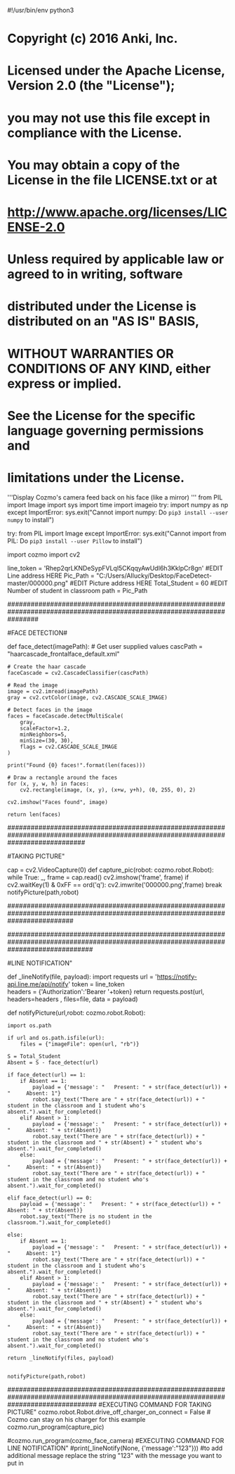 #!/usr/bin/env python3

# Copyright (c) 2016 Anki, Inc.
#
# Licensed under the Apache License, Version 2.0 (the "License");
# you may not use this file except in compliance with the License.
# You may obtain a copy of the License in the file LICENSE.txt or at
#
#     http://www.apache.org/licenses/LICENSE-2.0
#
# Unless required by applicable law or agreed to in writing, software
# distributed under the License is distributed on an "AS IS" BASIS,
# WITHOUT WARRANTIES OR CONDITIONS OF ANY KIND, either express or implied.
# See the License for the specific language governing permissions and
# limitations under the License.

'''Display Cozmo's camera feed back on his face (like a mirror)
'''
from PIL import Image
import sys
import time
import imageio
try:
    import numpy as np
except ImportError:
    sys.exit("Cannot import numpy: Do `pip3 install --user numpy` to install")

try:
    from PIL import Image
except ImportError:
    sys.exit("Cannot import from PIL: Do `pip3 install --user Pillow` to install")

import cozmo
import cv2

line_token = 'Rhep2qrLKNDeSypFVLql5CKqqyAwUdI6h3KklpCr8gn' #EDIT Line address HERE
Pic_Path = "C:/Users/AIlucky/Desktop/FaceDetect-master/000000.png" #EDIT Picture address HERE
Total_Student = 60 #EDIT Number of student in classroom
path = Pic_Path


########################################################################################################################

#FACE DETECTION#

def face_detect(imagePath):
    # Get user supplied values
    cascPath = "haarcascade_frontalface_default.xml"

    # Create the haar cascade
    faceCascade = cv2.CascadeClassifier(cascPath)

    # Read the image
    image = cv2.imread(imagePath)
    gray = cv2.cvtColor(image, cv2.CASCADE_SCALE_IMAGE)

    # Detect faces in the image
    faces = faceCascade.detectMultiScale(
        gray,
        scaleFactor=1.2,
        minNeighbors=5,
        minSize=(30, 30),
        flags = cv2.CASCADE_SCALE_IMAGE
    )

    print("Found {0} faces!".format(len(faces)))

    # Draw a rectangle around the faces
    for (x, y, w, h) in faces:
        cv2.rectangle(image, (x, y), (x+w, y+h), (0, 255, 0), 2)

    cv2.imshow("Faces found", image)

    return len(faces)


####################################################################################################################################


#TAKING PICTURE"

cap = cv2.VideoCapture(0)
def capture_pic(robot: cozmo.robot.Robot):
    while True:
        _, frame = cap.read()
        cv2.imshow('frame', frame)
        if cv2.waitKey(1) & 0xFF == ord('q'):
            cv2.imwrite('000000.png',frame)
            break
    notifyPicture(path,robot)



#################################################################################################################################



######################################################################################################################################

#LINE NOTIFICATION"

def _lineNotify(file, payload):
    import requests
    url = 'https://notify-api.line.me/api/notify'
    token = line_token	
    headers = {'Authorization':'Bearer '+token}
    return requests.post(url, headers=headers , files=file, data = payload)

def notifyPicture(url,robot: cozmo.robot.Robot):
    
    import os.path
    
    if url and os.path.isfile(url):
        files = {"imageFile": open(url, "rb")}
        
    S = Total_Student
    Absent = S - face_detect(url)
    
    if face_detect(url) == 1:
        if Absent == 1:
            payload = {'message': "   Present: " + str(face_detect(url)) + "     Absent: 1"}
            robot.say_text("There are " + str(face_detect(url)) + " student in the classroom and 1 student who's absent.").wait_for_completed()
        elif Absent > 1:
            payload = {'message': "   Present: " + str(face_detect(url)) + "     Absent: " + str(Absent)}
            robot.say_text("There are " + str(face_detect(url)) + " student in the classroom and " + str(Absent) + " student who's absent.").wait_for_completed()
        else:
            payload = {'message': "   Present: " + str(face_detect(url)) + "     Absent: " + str(Absent)}
            robot.say_text("There are " + str(face_detect(url)) + " student in the classroom and no student who's absent.").wait_for_completed()

    elif face_detect(url) == 0:
        payload = {'message': "   Present: " + str(face_detect(url)) + "     Absent: " + str(Absent)}
        robot.say_text("There is no student in the classroom.").wait_for_completed()
        
    else:
        if Absent == 1:
            payload = {'message': "   Present: " + str(face_detect(url)) + "     Absent: 1"}
            robot.say_text("There are " + str(face_detect(url)) + " student in the classroom and 1 student who's absent.").wait_for_completed()
        elif Absent > 1:
            payload = {'message': "   Present: " + str(face_detect(url)) + "     Absent: " + str(Absent)}
            robot.say_text("There are " + str(face_detect(url)) + " student in the classroom and " + str(Absent) + " student who's absent.").wait_for_completed()
        else:
            payload = {'message': "   Present: " + str(face_detect(url)) + "     Absent: " + str(Absent)}
            robot.say_text("There are " + str(face_detect(url)) + " student in the classroom and no student who's absent.").wait_for_completed()

    return _lineNotify(files, payload)


    notifyPicture(path,robot)
#######################################################################################################################################
#EXECUTING COMMAND FOR TAKING PICTURE"
cozmo.robot.Robot.drive_off_charger_on_connect = False  # Cozmo can stay on his charger for this example
cozmo.run_program(capture_pic)

#cozmo.run_program(cozmo_face_camera)
#EXECUTING COMMAND FOR LINE NOTIFICATION"
#print(_lineNotify(None, {'message':"123"}))
#to add additional message replace the string "123" with the message you want to put in

